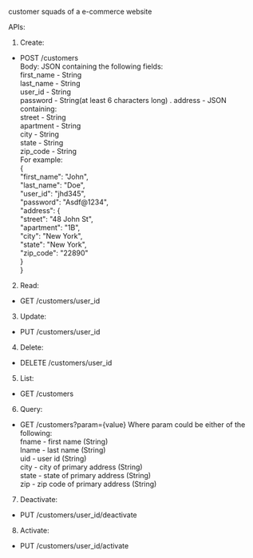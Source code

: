 customer squads of a e-commerce website

APIs:
1. Create:
* POST /customers  
Body: JSON containing the following fields:  
first_name - String  
last_name - String  
user_id - String  
password - String(at least 6 characters long) . 
address - JSON containing:  
	street - String  
	apartment - String   
	city - String  
	state - String  
	zip_code - String  
For example:  
{  
    "first_name": "John",  
    "last_name": "Doe",  
    "user_id": "jhd345",  
    "password": "Asdf@1234",  
    "address": {  
        "street": "48 John St",  
        "apartment": "1B",  
        "city": "New York",  
        "state": "New York",  
        "zip_code": "22890"  
    }  
}  

2. Read:
* GET /customers/user_id  
    
3. Update:
* PUT /customers/user_id
  
4. Delete:
* DELETE /customers/user_id
  
5. List:
* GET /customers

6. Query:
* GET /customers?param={value}
Where param could be either of the following:  
fname - first name (String)  
lname - last name (String)  
uid - user id (String)  
city - city of primary address (String)  
state - state of primary address (String)  
zip - zip code of primary address (String)  
  
7. Deactivate:
* PUT /customers/user_id/deactivate

8. Activate:
* PUT /customers/user_id/activate
